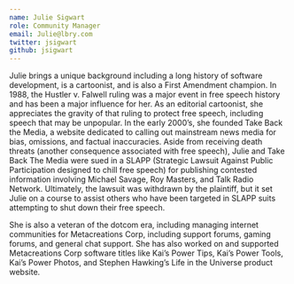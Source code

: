 ```yaml
---
name: Julie Sigwart
role: Community Manager
email: Julie@lbry.com
twitter: jsigwart
github: jsigwart
---
```


Julie brings a unique background including a long history of software development, is a cartoonist, and is also a First Amendment champion. In 1988, the Hustler v. Falwell ruling was a major event in free speech history and has been a major influence for her. As an editorial cartoonist, she appreciates the gravity of that ruling to protect free speech, including speech that may be unpopular. In the early 2000’s, she founded Take Back the Media, a website dedicated to calling out mainstream news media for bias, omissions, and factual inaccuracies. Aside from receiving death threats (another consequence associated with free speech), Julie and Take Back The Media were sued in a SLAPP (Strategic Lawsuit Against Public Participation designed to chill free speech) for publishing contested information involving Michael Savage, Roy Masters, and Talk Radio Network. Ultimately, the lawsuit was withdrawn by the plaintiff, but it set Julie on a course to assist others who have been targeted in SLAPP suits attempting to shut down their free speech.

She is also a veteran of the dotcom era, including managing internet communities for Metacreations Corp, including support forums, gaming forums, and general chat support. She has also worked on and supported Metacreations Corp software titles like Kai’s Power Tips, Kai’s Power Tools, Kai’s Power Photos, and Stephen Hawking’s Life in the Universe product website.
